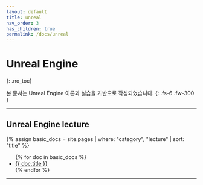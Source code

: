 ```yaml
---
layout: default
title: unreal
nav_order: 3
has_children: true
permalink: /docs/unreal
---
```


# Unreal Engine
{: .no_toc}

본 문서는 Unreal Engine 이론과 실습을 기반으로 작성되었습니다.
{: .fs-6 .fw-300 }

---

## Unreal Engine lecture
{% assign basic_docs = site.pages | where: "category", "lecture" | sort: "title" %}
<ul>
  {% for doc in basic_docs %}
    <li><a href="{{ doc.url }}">{{ doc.title }}</a></li>
  {% endfor %}
</ul>

---